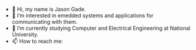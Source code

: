 - 👋 Hi, my name is Jason Gade.
- 👀 I’m interested in emedded systems and applications for communicating with them.
- 🌱 I’m currently studying Computer and Electrical Engineering at National University.
- 📫 How to reach me:

<!---
j-gade/j-gade is a ✨ special ✨ repository because its `README.md` (this file) appears on your GitHub profile.
You can click the Preview link to take a look at your changes.
--->
